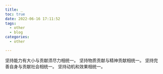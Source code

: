 ```yaml
---
title: _
toc: true
date: 2022-06-16 17:11:52
tags:
  - other
  - blog
categories:
  - other

---
```


坚持能力有大小与贡献须尽力相统一。
坚持物质贡献与精神贡献相统一。
坚持完善自身与贡献社会相统一。
坚持动机和效果相统一。


<!--more-->



